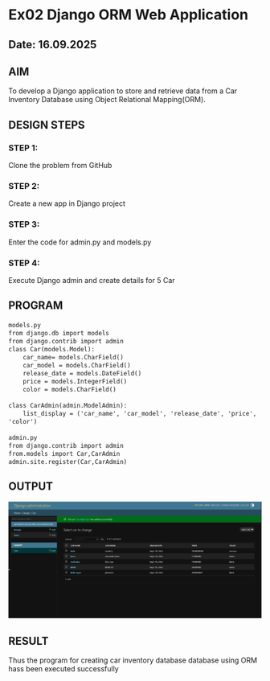 # Ex02 Django ORM Web Application
## Date: 16.09.2025

## AIM
To develop a Django application to store and retrieve data from a Car Inventory Database using Object Relational Mapping(ORM).

## DESIGN STEPS

### STEP 1:
Clone the problem from GitHub

### STEP 2:
Create a new app in Django project

### STEP 3:
Enter the code for admin.py and models.py

### STEP 4:
Execute Django admin and create details for 5 Car 

## PROGRAM
```
models.py
from django.db import models
from django.contrib import admin
class Car(models.Model):
    car_name= models.CharField()
    car_model = models.CharField()
    release_date = models.DateField()
    price = models.IntegerField()
    color = models.CharField()

class CarAdmin(admin.ModelAdmin):
    list_display = ('car_name', 'car_model', 'release_date', 'price', 'color')

admin.py
from django.contrib import admin
from.models import Car,CarAdmin
admin.site.register(Car,CarAdmin)
```

## OUTPUT
![alt text](<Screenshot 2025-09-20 230729.png>)



## RESULT
Thus the program for creating car inventory database database using ORM hass been executed successfully
